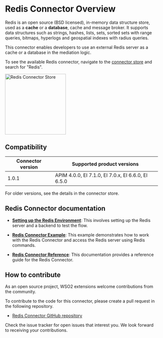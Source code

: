 # Redis Connector Overview

Redis is an open source (BSD licensed), in-memory data structure store, used as a **cache** or a **database**, cache and message broker. It supports data structures such as strings, hashes, lists, sets, sorted sets with range queries, bitmaps, hyperlogs and geospatial indexes with radius queries.

This connector enables developers to use an external Redis server as a cache or a database in the mediation logic.

To see the available Redis connector, navigate to the [connector store](https://store.wso2.com/store/assets/esbconnector/list) and search for "Redis".

<img src="{{base_path}}/assets/img/integrate/connectors/redis-store.png" title="Redis Connector Store" width="200" alt="Redis Connector Store"/>

## Compatibility

| Connector version | Supported product versions |
| ------------- |------------- |
|  1.0.1        |  APIM 4.0.0, EI 7.1.0, EI 7.0.x, EI 6.6.0, EI 6.5.0 |

For older versions, see the details in the connector store.

## Redis Connector documentation

* **[Setting up the Redis Environment]({{base_path}}/reference/connectors/redis-connector/redis-connector-configuration/)**: This involves setting up the Redis server and a backend to test the flow.

* **[Redis Connector Example]({{base_path}}/reference/connectos/redis-connector/redis-connector-example/)**: This example demonstrates how to work with the Redis Connector and access the Redis server using Redis commands. 

* **[Redis Connector Reference]({{base_path}}/reference/connectors/redis-connector/redis-connector-reference/)**: This documentation provides a reference guide for the Redis Connector.

## How to contribute

As an open source project, WSO2 extensions welcome contributions from the community. 

To contribute to the code for this connector, please create a pull request in the following repository. 

* [Redis Connector GitHub repository](https://github.com/wso2-extensions/esb-connector-redis)

Check the issue tracker for open issues that interest you. We look forward to receiving your contributions.
